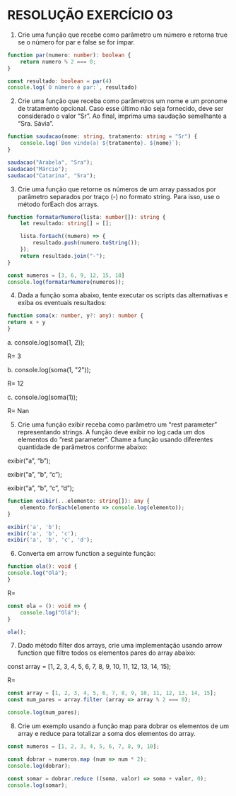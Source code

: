 # RESOLUÇÃO EXERCÍCIO 03

1. Crie uma função que recebe como parâmetro um número e retorna true se o número for par e false se for ímpar.
   
``` typescript
function par(numero: number): boolean {
    return numero % 2 === 0;
}

const resultado: boolean = par(4)
console.log(`O número é par:`, resultado)
```

2. Crie uma função que receba como parâmetros um nome e um pronome de tratamento opcional. Caso esse último não seja fornecido, deve ser considerado o valor “Sr”. Ao final, imprima uma saudação semelhante a “Sra. Sávia”.

``` typescript
function saudacao(nome: string, tratamento: string = "Sr") {
    console.log(`Bem vindo(a) ${tratamento}. ${nome}`);
}

saudacao("Arabela", "Sra");
saudacao("Márcio");
saudacao("Catarina", "Sra");
```

3. Crie uma função que retorne os números de um array passados por parâmetro separados por traço (-) no formato string. Para isso, use o método forEach dos arrays.

``` typescript
function formatarNumero(lista: number[]): string {
    let resultado: string[] = [];

    lista.forEach((numero) => {
        resultado.push(numero.toString());
    });
    return resultado.join("-");
}

const numeros = [3, 6, 9, 12, 15, 18]
console.log(formatarNumero(numeros));
```

4. Dada a função soma abaixo, tente executar os scripts das alternativas e exiba os eventuais resultados: 
``` typescript
function soma(x: number, y?: any): number { 
return x + y 
}
```
a. console.log(soma(1, 2)); 

R= 3


b. console.log(soma(1, "2")); 

R= 12

c. console.log(soma(1));

R= Nan

5. Crie uma função exibir receba como parâmetro um “rest parameter” representando strings. A função deve exibir no log cada um dos elementos do “rest parameter”. Chame a função usando diferentes quantidade de parâmetros conforme abaixo:

exibir(“a”, “b”); 

exibir(“a”, “b”, “c”); 

exibir(“a”, “b”, “c”, “d”);

``` typescript
function exibir(...elemento: string[]): any {
    elemento.forEach(elemento => console.log(elemento));
}

exibir('a', 'b');
exibir('a', 'b', 'c');
exibir('a', 'b', 'c', 'd');
```

6. Converta em arrow function a seguinte função: 
``` typescript
function ola(): void { 
console.log("Olá"); 
}
```
R= 
``` typescript
const ola = (): void => {
    console.log("Olá");
}

ola();
```

7. Dado método filter dos arrays, crie uma implementação usando arrow function que filtre todos os elementos pares do array abaixo:

const array = [1, 2, 3, 4, 5, 6, 7, 8, 9, 10, 11, 12, 13, 14, 15];

R= 

``` typescript
const array = [1, 2, 3, 4, 5, 6, 7, 8, 9, 10, 11, 12, 13, 14, 15];
const num_pares = array.filter (array => array % 2 === 0);

console.log(num_pares);
```
8. Crie um exemplo usando a função map para dobrar os elementos de um array e reduce para totalizar a soma dos elementos do array.
``` typescript
const numeros = [1, 2, 3, 4, 5, 6, 7, 8, 9, 10];

const dobrar = numeros.map (num => num * 2);
console.log(dobrar);

const somar = dobrar.reduce ((soma, valor) => soma + valor, 0);
console.log(somar);
```
